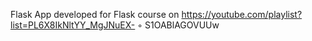 Flask App developed for Flask course on https://youtube.com/playlist?list=PL6X8IkNltYY_MgJNuEX- ◦ S1OABlAGOVUUw
